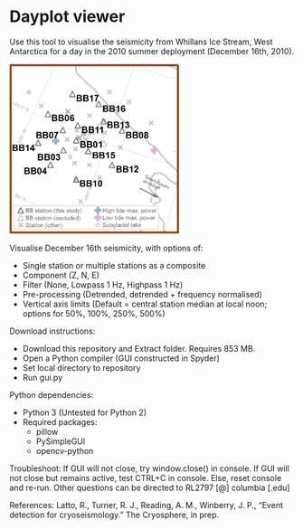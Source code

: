 # Dayplot viewer

Use this tool to visualise the seismicity from Whillans Ice Stream, West Antarctica for a day in the 2010 summer deployment (December 16th, 2010).

<img src="https://github.com/beccalatto/WIS_DEC16_GUI/blob/main/images/BB_RESET.png" width="300" height="300">

Visualise December 16th seismicity, with options of:
- Single station or multiple stations as a composite
- Component (Z, N, E)
- Filter (None, Lowpass 1 Hz, Highpass 1 Hz)
- Pre-processing (Detrended, detrended + frequency normalised)
- Vertical axis limits (Default = central station median at local noon; options for 50%, 100%, 250%, 500%)

Download instructions:
- Download this repository and Extract folder. Requires 853 MB.
- Open a Python compiler (GUI constructed in Spyder)
- Set local directory to repository
- Run gui.py

Python dependencies:
- Python 3 (Untested for Python 2)
- Required packages:
  - pillow
  - PySimpleGUI
  - opencv-python

Troubleshoot:
If GUI will not close, try window.close() in console. 
If GUI will not close but remains active, test CTRL+C in console. Else, reset console and re-run.
Other questions can be directed to RL2797 [@] columbia [.edu]

References:
Latto, R., Turner, R. J., Reading, A. M., Winberry, J. P., “Event detection for cryoseismology.” The Cryosphere, in prep.
